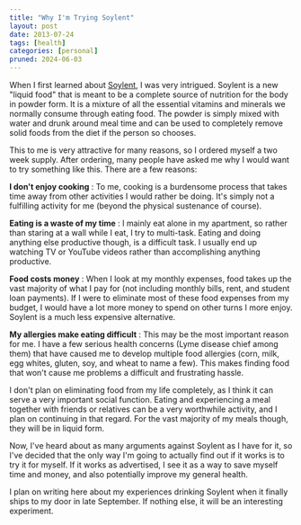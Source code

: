 ```yaml
---
title: "Why I'm Trying Soylent"
layout: post
date: 2013-07-24
tags: [health]
categories: [personal]
pruned: 2024-06-03
---
```


When I first learned about [Soylent](https://www.soylent.com), I was very intrigued. Soylent is a new "liquid food" that is meant to be a complete source of nutrition for the body in powder form. It is a mixture of all the essential vitamins and minerals we normally consume through eating food. The powder is simply mixed with water and drunk around meal time and can be used to completely remove solid foods from the diet if the person so chooses.

This to me is very attractive for many reasons, so I ordered myself a two week supply. After ordering, many people have asked me why I would want to try something like this. There are a few reasons:

**I don't enjoy cooking**
:	To me, cooking is a burdensome process that takes time away from other activities I would rather be doing. It's simply not a fulfilling activity for me (beyond the physical sustenance of course).

**Eating is a waste of my time**
:	I mainly eat alone in my apartment, so rather than staring at a wall while I eat, I try to multi-task. Eating and doing anything else productive though, is a difficult task. I usually end up watching TV or YouTube videos rather than accomplishing anything productive.

**Food costs money**
:	When I look at my monthly expenses, food takes up the vast majority of what I pay for (not including monthly bills, rent, and student loan payments). If I were to eliminate most of these food expenses from my budget, I would have a lot more money to spend on other turns I more enjoy. Soylent is a much less expensive alternative.

**My allergies make eating difficult**
:	This may be the most important reason for me. I have a few serious health concerns (Lyme disease chief among them) that have caused me to develop multiple food allergies (corn, milk, egg whites, gluten, soy, and wheat to name a few). This makes finding food that won't cause me problems a difficult and frustrating hassle.

I don't plan on eliminating food from my life completely, as I think it can serve a very important social function. Eating and experiencing a meal together with friends or relatives can be a very worthwhile activity, and I plan on continuing in that regard. For the vast majority of my meals though, they will be in liquid form.

Now, I've heard about as many arguments against Soylent as I have for it, so I've decided that the only way I'm going to actually find out if it works is to try it for myself. If it works as advertised, I see it as a way to save myself time and money, and also potentially improve my general health.

I plan on writing here about my experiences drinking Soylent when it finally ships to my door in late September. If nothing else, it will be an interesting experiment.
